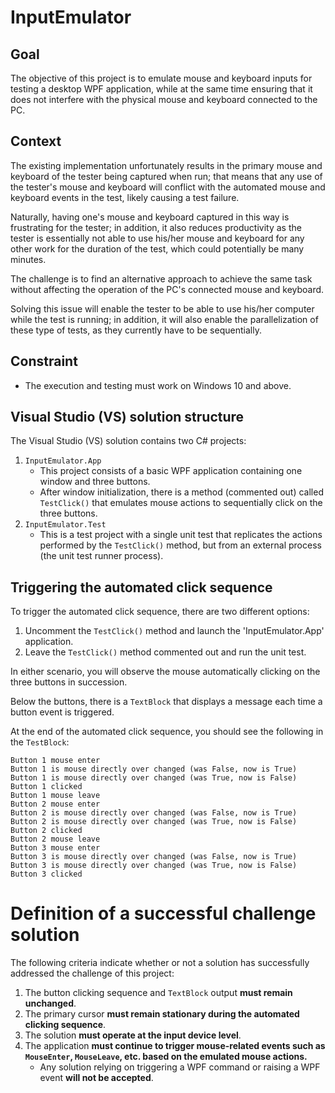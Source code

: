 # InputEmulator

## Goal

The objective of this project is to emulate mouse and keyboard inputs for testing a desktop WPF application, while at the same time ensuring that it does not interfere with the physical mouse and keyboard connected to the PC.

## Context

The existing implementation unfortunately results in the primary mouse and keyboard of the tester being captured when run; that means that any use of the tester's mouse and keyboard will conflict with the automated mouse and keyboard events in the test, likely causing a test failure.

Naturally, having one's mouse and keyboard captured in this way is frustrating for the tester; in addition, it also reduces productivity as the tester is essentially not able to use his/her mouse and keyboard for any other work for the duration of the test, which could potentially be many minutes.

The challenge is to find an alternative approach to achieve the same task without affecting the operation of the PC's connected mouse and keyboard.

Solving this issue will enable the tester to be able to use his/her computer while the test is running; in addition, it will also enable the parallelization of these type of tests, as they currently have to be sequentially.

## Constraint
- The execution and testing must work on Windows 10 and above.

## Visual Studio (VS) solution structure

The Visual Studio (VS) solution contains two C# projects:
1. `InputEmulator.App`
    - This project consists of a basic WPF application containing one window and three buttons.
    - After window initialization, there is a method (commented out) called `TestClick()` that emulates mouse actions to sequentially click on the three buttons.
3. `InputEmulator.Test`
    - This is a test project with a single unit test that replicates the actions performed by the `TestClick()` method, but from an external process (the unit test runner process).

## Triggering the automated click sequence

To trigger the automated click sequence, there are two different options:
1. Uncomment the `TestClick()` method and launch the 'InputEmulator.App' application.
2. Leave the `TestClick()` method commented out and run the unit test.
  
In either scenario, you will observe the mouse automatically clicking on the three buttons in succession.

Below the buttons, there is a `TextBlock` that displays a message each time a button event is triggered.

At the end of the automated click sequence, you should see the following in the `TestBlock`:

```
Button 1 mouse enter
Button 1 is mouse directly over changed (was False, now is True)
Button 1 is mouse directly over changed (was True, now is False)
Button 1 clicked
Button 1 mouse leave
Button 2 mouse enter
Button 2 is mouse directly over changed (was False, now is True)
Button 2 is mouse directly over changed (was True, now is False)
Button 2 clicked
Button 2 mouse leave
Button 3 mouse enter
Button 3 is mouse directly over changed (was False, now is True)
Button 3 is mouse directly over changed (was True, now is False)
Button 3 clicked
```

# Definition of a successful challenge solution

The following criteria indicate whether or not a solution has successfully addressed the challenge of this project:
1. The button clicking sequence and `TextBlock` output **must remain unchanged**.
2. The primary cursor **must remain stationary during the automated clicking sequence**.
3. The solution **must operate at the input device level**.
4. The application **must continue to trigger mouse-related events such as `MouseEnter`, `MouseLeave`, etc. based on the emulated mouse actions.**
    * Any solution relying on triggering a WPF command or raising a WPF event **will not be accepted**.
